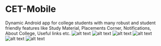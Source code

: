 # CET-Mobile
Dynamic Android app for college students with many robust and student friendly features like Study Material, Placements Corner, Notifications, About College, Useful links etc.
![alt text](https://github.com/Rish0957/CET-Mobile/blob/master/Screens/Screenshot_20210530-025715.png) ![alt text](https://github.com/Rish0957/CET-Mobile/blob/master/Screens/Screenshot_20210530-025726.png)
![alt text](https://github.com/Rish0957/CET-Mobile/blob/master/Screens/Screenshot_20210530-025757.png) ![alt text](https://github.com/Rish0957/CET-Mobile/blob/master/Screens/Screenshot_20210530-025808.png)
![alt text](https://github.com/Rish0957/CET-Mobile/blob/master/Screens/Screenshot_20210530-025715.png) ![alt text](https://github.com/Rish0957/CET-Mobile/blob/master/Screens/Screenshot_20210530-025815.png)
